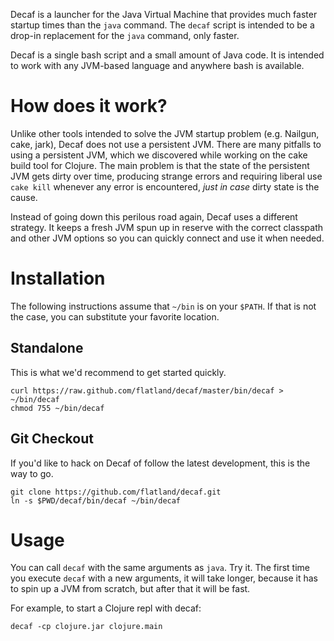 Decaf is a launcher for the Java Virtual Machine that provides much faster
startup times than the `java` command. The `decaf` script is intended to be a
drop-in replacement for the `java` command, only faster.

Decaf is a single bash script and a small amount of Java code. It is intended to
work with any JVM-based language and anywhere bash is available.

# How does it work?

Unlike other tools intended to solve the JVM startup problem (e.g. Nailgun,
cake, jark), Decaf does not use a persistent JVM. There are many pitfalls to
using a persistent JVM, which we discovered while working on the cake build tool
for Clojure. The main problem is that the state of the persistent JVM gets dirty
over time, producing strange errors and requiring liberal use `cake kill`
whenever any error is encountered, *just in case* dirty state is the cause.

Instead of going down this perilous road again, Decaf uses a different
strategy. It keeps a fresh JVM spun up in reserve with the correct classpath and
other JVM options so you can quickly connect and use it when needed.

# Installation

The following instructions assume that `~/bin` is on your `$PATH`. If that is
not the case, you can substitute your favorite location.

## Standalone

This is what we'd recommend to get started quickly.

    curl https://raw.github.com/flatland/decaf/master/bin/decaf > ~/bin/decaf
    chmod 755 ~/bin/decaf

## Git Checkout

If you'd like to hack on Decaf of follow the latest development, this is the way
to go.

    git clone https://github.com/flatland/decaf.git
    ln -s $PWD/decaf/bin/decaf ~/bin/decaf

# Usage

You can call `decaf` with the same arguments as `java`. Try it. The first time
you execute `decaf` with a new arguments, it will take longer, because it has to
spin up a JVM from scratch, but after that it will be fast.

For example, to start a Clojure repl with decaf:

    decaf -cp clojure.jar clojure.main

